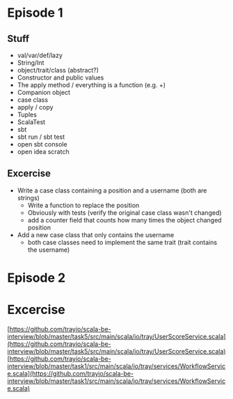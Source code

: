 
# Episode 1

## Stuff

* val/var/def/lazy
* String/Int
* object/trait/class (abstract?)
* Constructor and public values
* The apply method / everything is a function (e.g. +)
* Companion object
* case class
* apply / copy
* Tuples
* ScalaTest
* sbt
* sbt run / sbt test
* open sbt console
* open idea scratch

## Excercise

- Write a case class containing a position and a username (both are strings)
    - Write a function to replace the position
    - Obviously with tests (verify the original case class wasn't changed)
    - add a counter field that counts how many times the object changed position
- Add a new case class that only contains the username
    - both case classes need to implement the same trait (trait contains the username)


# Episode 2

# Excercise

[https://github.com/trayio/scala-be-interview/blob/master/task5/src/main/scala/io/tray/UserScoreService.scala](https://github.com/trayio/scala-be-interview/blob/master/task5/src/main/scala/io/tray/UserScoreService.scala)
[https://github.com/trayio/scala-be-interview/blob/master/task1/src/main/scala/io/tray/services/WorkflowService.scala](https://github.com/trayio/scala-be-interview/blob/master/task1/src/main/scala/io/tray/services/WorkflowService.scala)
